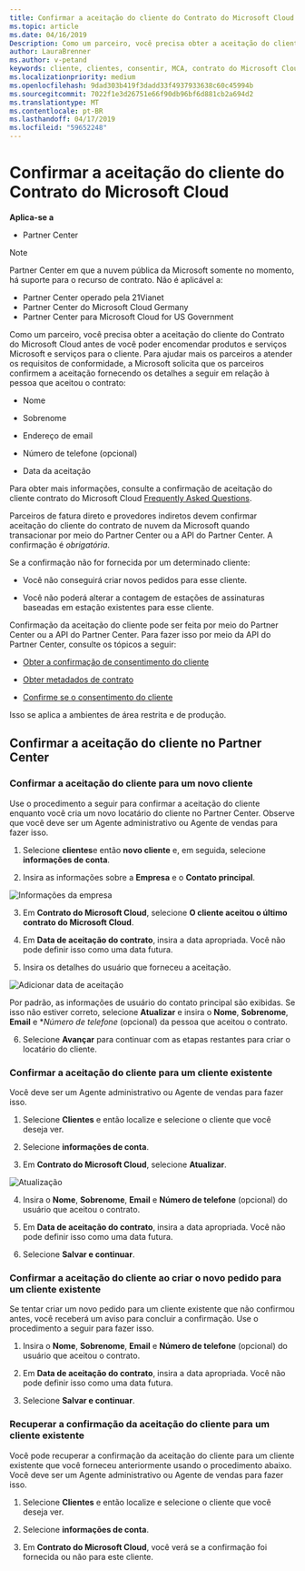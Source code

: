 ```yaml
---
title: Confirmar a aceitação do cliente do Contrato do Microsoft Cloud | Partner Center
ms.topic: article
ms.date: 04/16/2019
Description: Como um parceiro, você precisa obter a aceitação do cliente do Contrato do Microsoft Cloud antes de você poder encomendar produtos e serviços Microsoft e serviços para o cliente. A melhor ajuda parceiros atende aos requisitos de conformidade, a Microsoft solicita parceiros para confirmar a aceitação fornecendo determinados detalhes sobre a pessoa que aceitou o contrato.
author: LauraBrenner
ms.author: v-petand
keywords: cliente, clientes, consentir, MCA, contrato do Microsoft Cloud, modelos de contrato do cliente
ms.localizationpriority: medium
ms.openlocfilehash: 9dad303b419f3dadd33f4937933638c60c45994b
ms.sourcegitcommit: 7022f1e3d26751e66f90db96bf6d881cb2a694d2
ms.translationtype: MT
ms.contentlocale: pt-BR
ms.lasthandoff: 04/17/2019
ms.locfileid: "59652248"
---
```

# <a name="confirm-customer-acceptance-of-the-microsoft-cloud-agreement"></a>Confirmar a aceitação do cliente do Contrato do Microsoft Cloud

**Aplica-se a**
-  Partner Center

> [!NOTE]
> Partner Center em que a nuvem pública da Microsoft somente no momento, há suporte para o recurso de contrato. Não é aplicável a:
> * Partner Center operado pela 21Vianet
> * Partner Center do Microsoft Cloud Germany
> * Partner Center para Microsoft Cloud for US Government

Como um parceiro, você precisa obter a aceitação do cliente do Contrato do Microsoft Cloud antes de você poder encomendar produtos e serviços Microsoft e serviços para o cliente. Para ajudar mais os parceiros a atender os requisitos de conformidade, a Microsoft solicita que os parceiros confirmem a aceitação fornecendo os detalhes a seguir em relação à pessoa que aceitou o contrato: 

-   Nome

-   Sobrenome

-   Endereço de email

-   Número de telefone (opcional)

-   Data da aceitação

Para obter mais informações, consulte a confirmação de aceitação do cliente contrato do Microsoft Cloud [Frequently Asked Questions](https://docs.microsoft.com/en-us/partner-center/confirm-consent-faq).

Parceiros de fatura direto e provedores indiretos devem confirmar aceitação do cliente do contrato de nuvem da Microsoft quando transacionar por meio do Partner Center ou a API do Partner Center. A confirmação é *obrigatória*.

Se a confirmação não for fornecida por um determinado cliente:

-   Você não conseguirá criar novos pedidos para esse cliente.

-   Você não poderá alterar a contagem de estações de assinaturas baseadas em estação existentes para esse cliente.

Confirmação da aceitação do cliente pode ser feita por meio do Partner Center ou a API do Partner Center. Para fazer isso por meio da API do Partner Center, consulte os tópicos a seguir: 

-   [Obter a confirmação de consentimento do cliente](https://docs.microsoft.com/en-us/partner-center/develop/get-confirmation-of-customer-consent)

-   [Obter metadados de contrato](https://docs.microsoft.com/en-us/partner-center/develop/get-agreement-metadata)

-   [Confirme se o consentimento do cliente](https://docs.microsoft.com/en-us/partner-center/develop/confirm-customer-consent)


Isso se aplica a ambientes de área restrita e de produção.

## <a name="confirming-customer-acceptance-in-partner-center"></a>Confirmar a aceitação do cliente no Partner Center

### <a name="confirm-customer-acceptance-for-a-new-customer"></a>Confirmar a aceitação do cliente para um novo cliente

Use o procedimento a seguir para confirmar a aceitação do cliente enquanto você cria um novo locatário do cliente no Partner Center. Observe que você deve ser um Agente administrativo ou Agente de vendas para fazer isso.
 
1.  Selecione **clientes**e então **novo cliente** e, em seguida, selecione **informações de conta**.

2.  Insira as informações sobre a **Empresa** e o **Contato principal**.

![Informações da empresa](images/mca/mca1.png)

3.  Em **Contrato do Microsoft Cloud**, selecione **O cliente aceitou o último contrato do Microsoft Cloud**. 

4.  Em **Data de aceitação do contrato**, insira a data apropriada. Você não pode definir isso como uma data futura.

5.  Insira os detalhes do usuário que forneceu a aceitação. 

![Adicionar data de aceitação](images/mca/MCA3.png)

Por padrão, as informações de usuário do contato principal são exibidas. Se isso não estiver correto, selecione **Atualizar** e insira o **Nome**, **Sobrenome**, **Email** e **Número de telefone* (opcional) da pessoa que aceitou o contrato.

6.  Selecione **Avançar** para continuar com as etapas restantes para criar o locatário do cliente.

### <a name="confirm-customer-acceptance-for-an-existing-customer"></a>Confirmar a aceitação do cliente para um cliente existente

Você deve ser um Agente administrativo ou Agente de vendas para fazer isso. 

1.  Selecione **Clientes** e então localize e selecione o cliente que você deseja ver. 

2.  Selecione **informações de conta**.

3.  Em **Contrato do Microsoft Cloud**, selecione **Atualizar**.

![Atualização](images/mca/mca4.png)

4.  Insira o **Nome**, **Sobrenome**, **Email** e **Número de telefone** (opcional) do usuário que aceitou o contrato.

5.  Em **Data de aceitação do contrato**, insira a data apropriada. Você não pode definir isso como uma data futura.

6.  Selecione **Salvar e continuar**.

### <a name="confirm-customer-acceptance-while-creating-new-order-for-an-existing-customer"></a>Confirmar a aceitação do cliente ao criar o novo pedido para um cliente existente

Se tentar criar um novo pedido para um cliente existente que não confirmou antes, você receberá um aviso para concluir a confirmação. Use o procedimento a seguir para fazer isso. 

1.  Insira o **Nome**, **Sobrenome**, **Email** e **Número de telefone** (opcional) do usuário que aceitou o contrato.

2.  Em **Data de aceitação do contrato**, insira a data apropriada. Você não pode definir isso como uma data futura.

3.  Selecione **Salvar e continuar**.


### <a name="retrieve-confirmation-of-customer-acceptance-for-an-existing-customer"></a>Recuperar a confirmação da aceitação do cliente para um cliente existente

Você pode recuperar a confirmação da aceitação do cliente para um cliente existente que você forneceu anteriormente usando o procedimento abaixo. Você deve ser um Agente administrativo ou Agente de vendas para fazer isso. 

1.  Selecione **Clientes** e então localize e selecione o cliente que você deseja ver. 

2.  Selecione **informações de conta**.

3.  Em **Contrato do Microsoft Cloud**, você verá se a confirmação foi fornecida ou não para este cliente.


